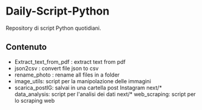 # Daily-Script-Python
Repository di script Python quotidiani.

## Contenuto

* Extract_text_from_pdf : extract text from pdf
* json2csv : convert file json to csv
* rename_photo : rename all files in a folder
* image_utils: script per la manipolazione delle immagini
* scarica_postIG: salvai in una cartella post Instagram
next/* data_analysis: script per l'analisi dei dati
next/* web_scraping: script per lo scraping web


